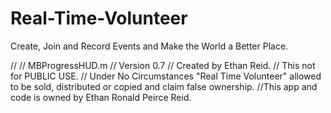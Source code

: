 # Real-Time-Volunteer
Create, Join and Record Events and Make the World a Better Place.

//
// MBProgressHUD.m
// Version 0.7
// Created by Ethan Reid.
// This not for PUBLIC USE.
// Under No Circumstances "Real Time Volunteer" allowed to be sold, distributed or copied and claim false ownership.
//This app and code is owned by Ethan Ronald Peirce Reid.
